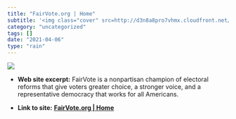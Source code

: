 ```yaml
---
title: "FairVote.org | Home"
subtitle: '<img class="cover" src=http://d3n8a8pro7vhmx.cloudfront.net/themes/564352e4ebad64770a000001/attachme...'
category: "uncategorized"
tags: []
date: "2021-04-06"
type: "rain"
---
```

<img class="cover" src=http://d3n8a8pro7vhmx.cloudfront.net/themes/564352e4ebad64770a000001/attachments/original/1478988489/Fairvote-socialmediaimage.png?1478988489>



* **Web site excerpt:** FairVote is a nonpartisan champion of electoral reforms that give voters greater choice, a stronger voice, and a representative democracy that works for all Americans.

* **Link to site:** **[FairVote.org | Home](http://www.fairvote.org)**